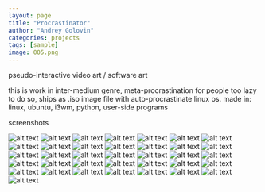 ```yaml
---
layout: page
title: "Procrastinator"
author: "Andrey Golovin"
categories: projects
tags: [sample]
image: 005.png
---
```

<div class="card-body">

pseudo-interactive video art / software art

this is work in inter-medium genre, meta-procrastination for people too lazy to do so, ships as .iso image file with auto-procrastinate linux os.
made in: linux, ubuntu, i3wm, python, user-side programs

screenshots

![alt text](https://raw.githubusercontent.com/agamurian/agamurian.github.io/master/assets/img/001.png "image")
![alt text](https://raw.githubusercontent.com/agamurian/agamurian.github.io/master/assets/img/002.png "image")
![alt text](https://raw.githubusercontent.com/agamurian/agamurian.github.io/master/assets/img/003.png "image")
![alt text](https://raw.githubusercontent.com/agamurian/agamurian.github.io/master/assets/img/004.png "image")
![alt text](https://raw.githubusercontent.com/agamurian/agamurian.github.io/master/assets/img/005.png "image")
![alt text](https://raw.githubusercontent.com/agamurian/agamurian.github.io/master/assets/img/006.png "image")
![alt text](https://raw.githubusercontent.com/agamurian/agamurian.github.io/master/assets/img/007.png "image")
![alt text](https://raw.githubusercontent.com/agamurian/agamurian.github.io/master/assets/img/008.png "image")
![alt text](https://raw.githubusercontent.com/agamurian/agamurian.github.io/master/assets/img/009.png "image")
![alt text](https://raw.githubusercontent.com/agamurian/agamurian.github.io/master/assets/img/010.png "image")
![alt text](https://raw.githubusercontent.com/agamurian/agamurian.github.io/master/assets/img/011.png "image")
![alt text](https://raw.githubusercontent.com/agamurian/agamurian.github.io/master/assets/img/011.png "image")
![alt text](https://raw.githubusercontent.com/agamurian/agamurian.github.io/master/assets/img/012.png "image")
![alt text](https://raw.githubusercontent.com/agamurian/agamurian.github.io/master/assets/img/013.png "image")
![alt text](https://raw.githubusercontent.com/agamurian/agamurian.github.io/master/assets/img/014.png "image")
![alt text](https://raw.githubusercontent.com/agamurian/agamurian.github.io/master/assets/img/015.png "image")
![alt text](https://raw.githubusercontent.com/agamurian/agamurian.github.io/master/assets/img/016.png "image")
![alt text](https://raw.githubusercontent.com/agamurian/agamurian.github.io/master/assets/img/017.png "image")
![alt text](https://raw.githubusercontent.com/agamurian/agamurian.github.io/master/assets/img/018.png "image")
![alt text](https://raw.githubusercontent.com/agamurian/agamurian.github.io/master/assets/img/019.png "image")
![alt text](https://raw.githubusercontent.com/agamurian/agamurian.github.io/master/assets/img/020.png "image")
![alt text](https://raw.githubusercontent.com/agamurian/agamurian.github.io/master/assets/img/021.png "image")
![alt text](https://raw.githubusercontent.com/agamurian/agamurian.github.io/master/assets/img/022.png "image")
![alt text](https://raw.githubusercontent.com/agamurian/agamurian.github.io/master/assets/img/023.png "image")
![alt text](https://raw.githubusercontent.com/agamurian/agamurian.github.io/master/assets/img/024.png "image")
![alt text](https://raw.githubusercontent.com/agamurian/agamurian.github.io/master/assets/img/025.png "image")
![alt text](https://raw.githubusercontent.com/agamurian/agamurian.github.io/master/assets/img/026.png "image")
![alt text](https://raw.githubusercontent.com/agamurian/agamurian.github.io/master/assets/img/027.png "image")
![alt text](https://raw.githubusercontent.com/agamurian/agamurian.github.io/master/assets/img/028.png "image")
![alt text](https://raw.githubusercontent.com/agamurian/agamurian.github.io/master/assets/img/029.png "image")
![alt text](https://raw.githubusercontent.com/agamurian/agamurian.github.io/master/assets/img/030.png "image")
![alt text](https://raw.githubusercontent.com/agamurian/agamurian.github.io/master/assets/img/031.png "image")
![alt text](https://raw.githubusercontent.com/agamurian/agamurian.github.io/master/assets/img/032.png "image")
![alt text](https://raw.githubusercontent.com/agamurian/agamurian.github.io/master/assets/img/033.png "image")
![alt text](https://raw.githubusercontent.com/agamurian/agamurian.github.io/master/assets/img/034.png "image")
![alt text](https://raw.githubusercontent.com/agamurian/agamurian.github.io/master/assets/img/035.png "image")
    </div>
